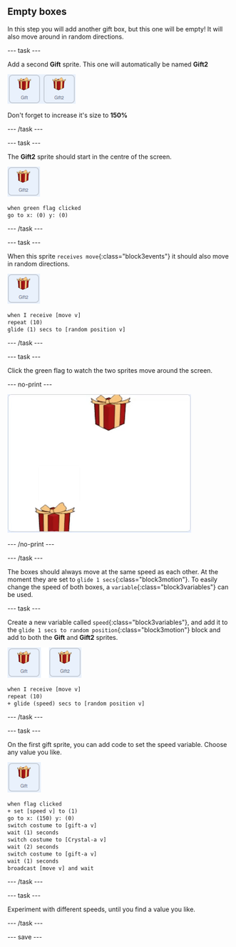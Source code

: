 ## Empty boxes

In this step you will add another gift box, but this one will be empty! It will also move around in random directions.

--- task ---

Add a second **Gift** sprite. This one will automatically be named **Gift2**

![images showing two gift sprites side by side](images/two-gifts.png)

Don't forget to increase it's size to **150%**

--- /task ---

--- task ---

The **Gift2** sprite should start in the centre of the screen.

![image of gift2 sprite](images/gift2-sprite.png)

```blocks3
when green flag clicked
go to x: (0) y: (0)
```

--- /task ---

--- task ---

When this sprite `receives move`{:class="block3events"} it should also move in random directions.

![image of gift2 sprite](images/gift2-sprite.png)

```blocks3
when I receive [move v]
repeat (10)
glide (1) secs to [random position v]
```

--- /task ---

--- task ---

Click the green flag to watch the two sprites move around the screen.

--- no-print ---

![animated gif of the two gift boxes moving randomly around the screen](images/random-motion-2.gif)

--- /no-print ---

--- /task ---

The boxes should always move at the same speed as each other. At the moment they are set to `glide 1 secs`{:class="block3motion"}. To easily change the speed of both boxes, a `variable`{:class="block3variables"} can be used.

--- task ---

Create a new variable called `speed`{:class="block3variables"}, and add it to the `glide 1 secs to random position`{:class="block3motion"} block and add to both the **Gift** and **Gift2** sprites.

![image of gift sprite](images/gift-gift2-sprite.png)

```blocks3
when I receive [move v]
repeat (10)
+ glide (speed) secs to [random position v]
```

--- /task ---

--- task ---

On the first gift sprite, you can add code to set the speed variable. Choose any value you like.

![image of the gift sprite](images/gift-sprite.png)

```blocks3
when flag clicked
+ set [speed v] to (1)
go to x: (150) y: (0)
switch costume to [gift-a v]
wait (1) seconds
switch costume to [Crystal-a v]
wait (2) seconds
switch costume to [gift-a v]
wait (1) seconds
broadcast [move v] and wait
``` 

--- /task ---

--- task ---

Experiment with different speeds, until you find a value you like.

--- /task ---

--- save ---




